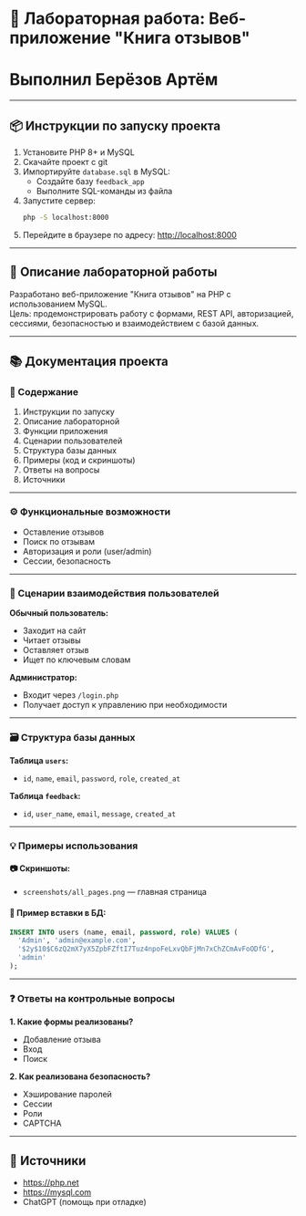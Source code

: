 
# 📘 Лабораторная работа: Веб-приложение "Книга отзывов"
  # Выполнил Берёзов Артём
---

## 📦 Инструкции по запуску проекта

1. Установите PHP 8+ и MySQL
2. Скачайте проект с git
3. Импортируйте `database.sql` в MySQL:
    - Создайте базу `feedback_app`
    - Выполните SQL-команды из файла
4. Запустите сервер:
    ```bash
    php -S localhost:8000
    ```
5. Перейдите в браузере по адресу: [http://localhost:8000](http://localhost:8000)

---

## 📝 Описание лабораторной работы

Разработано веб-приложение "Книга отзывов" на PHP с использованием MySQL.  
Цель: продемонстрировать работу с формами, REST API, авторизацией, сессиями, безопасностью и взаимодействием с базой данных.

---

## 📚 Документация проекта

### 📑 Содержание
1. Инструкции по запуску
2. Описание лабораторной
3. Функции приложения
4. Сценарии пользователей
5. Структура базы данных
6. Примеры (код и скриншоты)
7. Ответы на вопросы
8. Источники

---

### ⚙️ Функциональные возможности

- Оставление отзывов
- Поиск по отзывам
- Авторизация и роли (user/admin)
- Сессии, безопасность

---

### 👥 Сценарии взаимодействия пользователей

**Обычный пользователь:**
- Заходит на сайт
- Читает отзывы
- Оставляет отзыв
- Ищет по ключевым словам

**Администратор:**
- Входит через `/login.php`
- Получает доступ к управлению при необходимости

---

### 🗃️ Структура базы данных

**Таблица `users`:**
- `id`, `name`, `email`, `password`, `role`, `created_at`

**Таблица `feedback`:**
- `id`, `user_name`, `email`, `message`, `created_at`

---

### 💡 Примеры использования

#### 📷 Скриншоты:

- `screenshots/all_pages.png` — главная страница

#### 📄 Пример вставки в БД:
```sql
INSERT INTO users (name, email, password, role) VALUES (
  'Admin', 'admin@example.com',
  '$2y$10$C6zQ2mX7yX5ZpbFZftI7Tuz4npoFeLxvQbFjMn7xChZCmAvFoODfG',
  'admin'
);
```

---

### ❓ Ответы на контрольные вопросы

**1. Какие формы реализованы?**  
- Добавление отзыва  
- Вход  
- Поиск

**2. Как реализована безопасность?**  
- Хэширование паролей
- Сессии
- Роли
- CAPTCHA

---

## 🔗 Источники

- https://php.net
- https://mysql.com
- ChatGPT (помощь при отладке)
